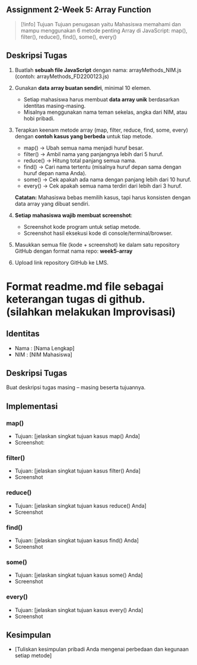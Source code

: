 ## Assignment 2-Week 5: Array Function

> [!info] Tujuan
> Tujuan penugasan yaitu Mahasiswa memahami dan mampu menggunakan 6 metode penting Array di JavaScript: map(), filter(), reduce(), find(), some(), every()

## Deskripsi Tugas

1. Buatlah **sebuah file JavaScript** dengan nama: arrayMethods_NIM.js
	(contoh: arrayMethods_FD2200123.js)
2. Gunakan **data array buatan sendiri**, minimal 10 elemen.
   - Setiap mahasiswa harus membuat **data array unik** berdasarkan identitas masing-masing.
   - Misalnya menggunakan nama teman sekelas, angka dari NIM, atau hobi pribadi.
3. Terapkan keenam metode array (map, filter, reduce, find, some, every) dengan **contoh kasus yang berbeda** untuk tiap metode.
   - map() → Ubah semua nama menjadi huruf besar.
   - filter() → Ambil nama yang panjangnya lebih dari 5 huruf.
   - reduce() → Hitung total panjang semua nama.
   - find() → Cari nama tertentu (misalnya huruf depan sama dengan huruf depan nama Anda).
   - some() → Cek apakah ada nama dengan panjang lebih dari 10 huruf.
   - every() → Cek apakah semua nama terdiri dari lebih dari 3 huruf.

	**Catatan:** Mahasiswa bebas memilih kasus, tapi harus konsisten dengan data array yang dibuat sendiri.

4. **Setiap mahasiswa wajib membuat screenshot**:
   - Screenshot kode program untuk setiap metode.
   - Screenshot hasil eksekusi kode di console/terminal/browser.
4. Masukkan semua file (kode + screenshot) ke dalam satu repository GitHub dengan format nama repo: **week5-array**
5. Upload link repository GitHub ke LMS.


# Format readme.md file sebagai keterangan tugas di github. (silahkan melakukan Improvisasi)

## Identitas
- Nama : [Nama Lengkap]
- NIM : [NIM Mahasiswa]

## Deskripsi Tugas

Buat deskripsi tugas masing – masing beserta tujuannya.
## Implementasi
### map()
- Tujuan: [jelaskan singkat tujuan kasus map() Anda]
- Screenshot:

### filter()

- Tujuan: [jelaskan singkat tujuan kasus filter() Anda]
- Screenshot
### reduce()

- Tujuan: [jelaskan singkat tujuan kasus reduce() Anda]
- Screenshot
### find()

- Tujuan: [jelaskan singkat tujuan kasus find() Anda]
- Screenshot
### some()

- Tujuan: [jelaskan singkat tujuan kasus some() Anda]
- Screenshot
### every()
- Tujuan: [jelaskan singkat tujuan kasus every() Anda]
- Screenshot
## Kesimpulan

- [Tuliskan kesimpulan pribadi Anda mengenai perbedaan dan kegunaan setiap metode]
